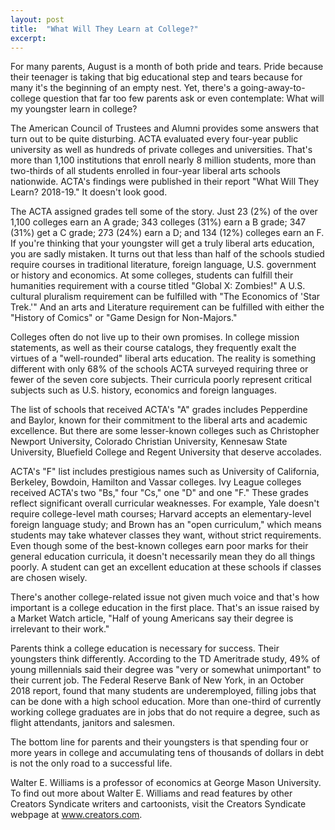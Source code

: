 ```yaml
---
layout: post
title:  "What Will They Learn at College?"
excerpt:
---
```




For many parents, August is a month of both pride and tears. Pride because their teenager is taking that big educational step and tears because for many it's the beginning of an empty nest. Yet, there's a going-away-to-college question that far too few parents ask or even contemplate: What will my youngster learn in college?

The American Council of Trustees and Alumni provides some answers that turn out to be quite disturbing. ACTA evaluated every four-year public university as well as hundreds of private colleges and universities. That's more than 1,100 institutions that enroll nearly 8 million students, more than two-thirds of all students enrolled in four-year liberal arts schools nationwide. ACTA's findings were published in their report "What Will They Learn? 2018-19." It doesn't look good.

The ACTA assigned grades tell some of the story. Just 23 (2%) of the over 1,100 colleges earn an A grade; 343 colleges (31%) earn a B grade; 347 (31%) get a C grade; 273 (24%) earn a D; and 134 (12%) colleges earn an F. If you're thinking that your youngster will get a truly liberal arts education, you are sadly mistaken. It turns out that less than half of the schools studied require courses in traditional literature, foreign language, U.S. government or history and economics. At some colleges, students can fulfill their humanities requirement with a course titled "Global X: Zombies!" A U.S. cultural pluralism requirement can be fulfilled with "The Economics of 'Star Trek.'" And an arts and Literature requirement can be fulfilled with either the "History of Comics" or "Game Design for Non-Majors."

Colleges often do not live up to their own promises. In college mission statements, as well as their course catalogs, they frequently exalt the virtues of a "well-rounded" liberal arts education. The reality is something different with only 68% of the schools ACTA surveyed requiring three or fewer of the seven core subjects. Their curricula poorly represent critical subjects such as U.S. history, economics and foreign languages.

The list of schools that received ACTA's "A" grades includes Pepperdine and Baylor, known for their commitment to the liberal arts and academic excellence. But there are some lesser-known colleges such as Christopher Newport University, Colorado Christian University, Kennesaw State University, Bluefield College and Regent University that deserve accolades. 



ACTA's "F" list includes prestigious names such as University of California, Berkeley, Bowdoin, Hamilton and Vassar colleges. Ivy League colleges received ACTA's two "Bs," four "Cs," one "D" and one "F." These grades reflect significant overall curricular weaknesses. For example, Yale doesn't require college-level math courses; Harvard accepts an elementary-level foreign language study; and Brown has an "open curriculum," which means students may take whatever classes they want, without strict requirements. Even though some of the best-known colleges earn poor marks for their general education curricula, it doesn't necessarily mean they do all things poorly. A student can get an excellent education at these schools if classes are chosen wisely.

There's another college-related issue not given much voice and that's how important is a college education in the first place. That's an issue raised by a Market Watch article, "Half of young Americans say their degree is irrelevant to their work." 

Parents think a college education is necessary for success. Their youngsters think differently. According to the TD Ameritrade study, 49% of young millennials said their degree was "very or somewhat unimportant" to their current job. The Federal Reserve Bank of New York, in an October 2018 report, found that many students are underemployed, filling jobs that can be done with a high school education. More than one-third of currently working college graduates are in jobs that do not require a degree, such as flight attendants, janitors and salesmen.

The bottom line for parents and their youngsters is that spending four or more years in college and accumulating tens of thousands of dollars in debt is not the only road to a successful life.

Walter E. Williams is a professor of economics at George Mason University. To find out more about Walter E. Williams and read features by other Creators Syndicate writers and cartoonists, visit the Creators Syndicate webpage at www.creators.com.
